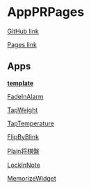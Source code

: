 AppPRPages
========
[GitHub link](https://github.com/zwamr6aln/AppPRPages)

[Pages link](https://zwamr6aln.github.io/AppPRPages/)

Apps
-------------
[__template__](template)

[FadeInAlarm](FadeInAlarm)

[TapWeight](TapWeight)

[TapTemperature](TapTemperature)

[FlipByBlink](FlipByBlink)

[Plain将棋盤](Plain将棋盤)

[LockInNote](LockInNote)

[MemorizeWidget](MemorizeWidget)
